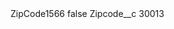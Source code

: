 <?xml version="1.0" encoding="UTF-8"?>
<CustomMetadata xmlns="http://soap.sforce.com/2006/04/metadata" xmlns:xsi="http://www.w3.org/2001/XMLSchema-instance" xmlns:xsd="http://www.w3.org/2001/XMLSchema">
    <label>ZipCode1566</label>
    <protected>false</protected>
    <values>
        <field>Zipcode__c</field>
        <value xsi:type="xsd:string">30013</value>
    </values>
</CustomMetadata>
